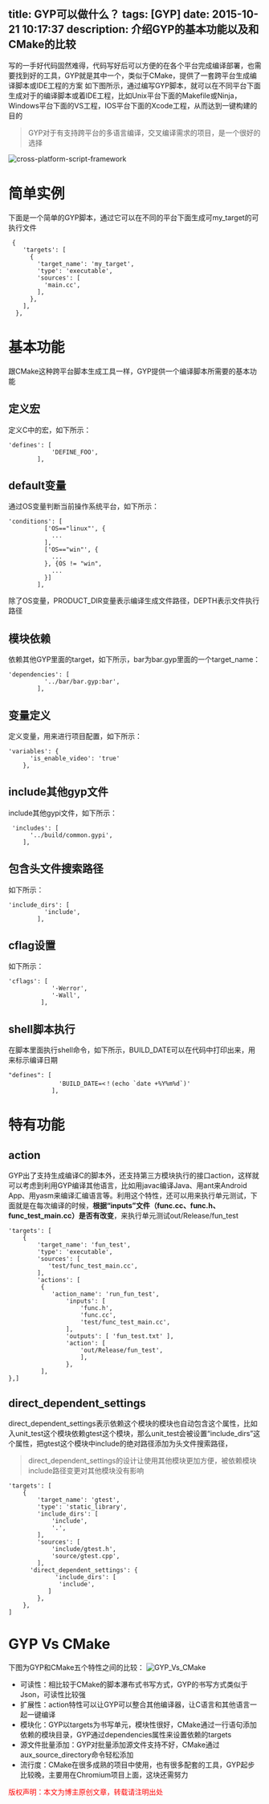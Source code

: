 title: GYP可以做什么？
tags: [GYP]
date: 2015-10-21 10:17:37
description: 介绍GYP的基本功能以及和CMake的比较
---

写的一手好代码固然难得，代码写好后可以方便的在各个平台完成编译部署，也需要找到好的工具，GYP就是其中一个，类似于CMake，提供了一套跨平台生成编译脚本或IDE工程的方案
如下图所示，通过编写GYP脚本，就可以在不同平台下面生成对于的编译脚本或着IDE工程，比如Unix平台下面的Makefile或Ninja，Windows平台下面的VS工程，IOS平台下面的Xcode工程，从而达到一键构建的目的

> GYP对于有支持跨平台的多语言编译，交叉编译需求的项目，是一个很好的选择

![cross-platform-script-framework](/img/cross-platform-script-framework.png)

# 简单实例
下面是一个简单的GYP脚本，通过它可以在不同的平台下面生成可my_target的可执行文件
```
 {
    'targets': [
      {
        'target_name': 'my_target',
        'type': 'executable',
        'sources': [
          'main.cc',
        ],
      },
    ],
  },
```
# 基本功能
跟CMake这种跨平台脚本生成工具一样，GYP提供一个编译脚本所需要的基本功能
## 定义宏
定义C中的宏，如下所示：
```
'defines': [
            'DEFINE_FOO',
        ],
```
## default变量
通过OS变量判断当前操作系统平台，如下所示：
```
'conditions': [
          ['OS=="linux"', {
            ...
          ],
          ['OS=="win"', {
            ...
          }, {OS != "win",
            ...
          }]
        ],
```
除了OS变量，PRODUCT_DIR变量表示编译生成文件路径，DEPTH表示文件执行路径
## 模块依赖
依赖其他GYP里面的target，如下所示，bar为bar.gyp里面的一个target\_name：
```
'dependencies': [
          '../bar/bar.gyp:bar',
        ],
```
## 变量定义
定义变量，用来进行项目配置，如下所示：
```
'variables': {
      'is_enable_video': 'true'
    },
```
## include其他gyp文件
include其他gypi文件，如下所示：
```
 'includes': [
      '../build/common.gypi',
    ],
```
## 包含头文件搜索路径
如下所示：
```
'include_dirs': [
          'include',
        ],
```
## cflag设置
如下所示：
```
'cflags': [
            '-Werror',
            '-Wall',
         ],
```
## shell脚本执行
在脚本里面执行shell命令，如下所示，BUILD_DATE可以在代码中打印出来，用来标示编译日期
```
"defines": [
              'BUILD_DATE=<！(echo `date +%Y%m%d`)'
            ],
```
# 特有功能
## action
GYP出了支持生成编译C的脚本外，还支持第三方模块执行的接口action，这样就可以考虑到利用GYP编译其他语言，比如用javac编译Java、用ant来Android App、用yasm来编译汇编语言等。利用这个特性，还可以用来执行单元测试，下面就是在每次编译的时候，**根据“inputs”文件（func.cc、func.h、func_test_main.cc）是否有改变**，来执行单元测试out/Release/fun_test
```
'targets': [
    {
        'target_name': 'fun_test',
        'type': 'executable',
        'sources': [
           'test/func_test_main.cc',
        ],
        'actions': [
         {
            'action_name': 'run_fun_test',
                'inputs': [
                    'func.h',
                    'func.cc',
                    'test/func_test_main.cc',
                ],
                'outputs': [ 'fun_test.txt' ],
                'action': [
                    'out/Release/fun_test',
                    ],
                },
         ],
},]
```
## direct_dependent_settings
direct_dependent_settings表示依赖这个模块的模块也自动包含这个属性，比如入unit\_test这个模块依赖gtest这个模块，那么unit\_test会被设置“include_dirs”这个属性，把gtest这个模块中include的绝对路径添加为头文件搜索路径，
> direct_dependent_settings的设计让使用其他模块更加方便，被依赖模块include路径变更对其他模块没有影响

```
'targets': [
    {
        'target_name': 'gtest',
        'type': 'static_library',
        'include_dirs': [
            'include',
            '.',
        ],
        'sources': [
            'include/gtest.h',
            'source/gtest.cpp',
        ],
      'direct_dependent_settings': {
             'include_dirs': [
              'include',
           ]
        },
    },
]
```
# GYP Vs CMake
下图为GYP和CMake五个特性之间的比较：
![GYP_Vs_CMake](/img/GYP_Vs_CMake.png)
- 可读性：相比较于CMake的脚本瀑布式书写方式，GYP的书写方式类似于Json，可读性比较强
- 扩展性：action特性可以让GYP可以整合其他编译器，让C语言和其他语言一起一键编译
- 模块化：GYP以targets为书写单元，模块性很好，CMake通过一行语句添加依赖的模块目录，GYP通过dependencies属性来设置依赖的targets
- 源文件批量添加：GYP对批量添加源文件支持不好，CMake通过aux\_source\_directory命令轻松添加
- 流行度：CMake在很多成熟的项目中使用，也有很多配套的工具，GYP起步比较晚，主要用在Chromium项目上面，这块还需努力


<font color="#FF0000">版权声明：本文为博主原创文章，转载请注明出处</font>